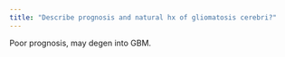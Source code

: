```yaml
---
title: "Describe prognosis and natural hx of gliomatosis cerebri?"
---
```

Poor prognosis, may degen into GBM.


